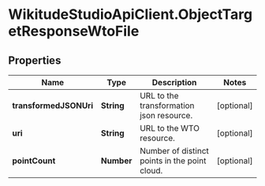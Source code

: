 # WikitudeStudioApiClient.ObjectTargetResponseWtoFile

## Properties
Name | Type | Description | Notes
------------ | ------------- | ------------- | -------------
**transformedJSONUri** | **String** | URL to the transformation json resource. | [optional] 
**uri** | **String** | URL to the WTO resource. | [optional] 
**pointCount** | **Number** | Number of distinct points in the point cloud. | [optional] 


